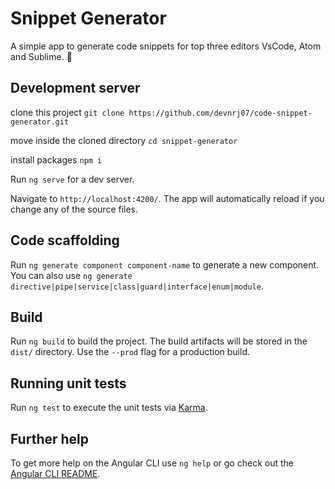# Snippet Generator

A simple app to generate code snippets for top three editors VsCode, Atom and Sublime. 📜 

## Development server

clone this project `git clone https://github.com/devnrj07/code-snippet-generator.git`

move inside the cloned directory `cd snippet-generator`

install packages `npm i`

Run `ng serve` for a dev server. 

Navigate to `http://localhost:4200/`. 
The app will automatically reload if you change any of the source files.

## Code scaffolding

Run `ng generate component component-name` to generate a new component. You can also use `ng generate directive|pipe|service|class|guard|interface|enum|module`.

## Build

Run `ng build` to build the project. The build artifacts will be stored in the `dist/` directory. Use the `--prod` flag for a production build.

## Running unit tests

Run `ng test` to execute the unit tests via [Karma](https://karma-runner.github.io).


## Further help

To get more help on the Angular CLI use `ng help` or go check out the [Angular CLI README](https://github.com/angular/angular-cli/blob/master/README.md).
